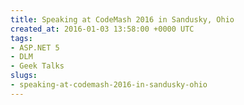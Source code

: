 ```yaml
---
title: Speaking at CodeMash 2016 in Sandusky, Ohio
created_at: 2016-01-03 13:58:00 +0000 UTC
tags:
- ASP.NET 5
- DLM
- Geek Talks
slugs:
- speaking-at-codemash-2016-in-sandusky-ohio
---
```

